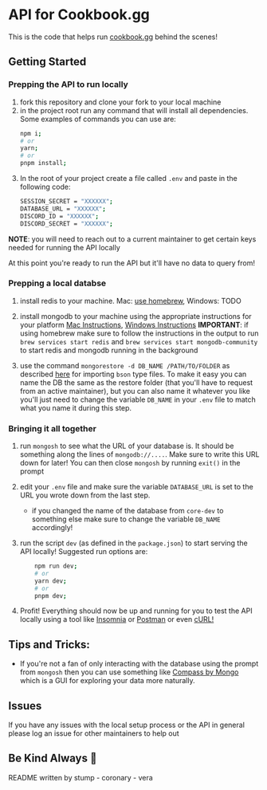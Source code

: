 # API for Cookbook.gg

This is the code that helps run [cookbook.gg](https://cookbook.gg) behind the scenes!

## Getting Started
### Prepping the API to run locally
1. fork this repository and clone your fork to your local machine
2. in the project root run any command that will install all dependencies. Some examples of commands you can use are:
    ```bash
    npm i;
    # or
    yarn;
    # or
    pnpm install;
    ```
3. In the root of your project create a file called `.env` and paste in the following code:
    ```bash
    SESSION_SECRET = "XXXXXX";
    DATABASE_URL = "XXXXXX";
    DISCORD_ID = "XXXXXX";
    DISCORD_SECRET = "XXXXXX";
    ```
**NOTE**: you will need to reach out to a current maintainer to get certain keys needed for running the API locally

At this point you're ready to run the API but it'll have no data to query from!
### Prepping a local databse
1. install redis to your machine. Mac: [use homebrew](https://formulae.brew.sh/formula/redis#default), Windows: TODO

2. install mongodb to your machine using the appropriate instructions for your platform [Mac Instructions](https://www.mongodb.com/docs/manual/tutorial/install-mongodb-on-os-x/#std-label-install-mdb-community-macos), [Windows Instructions](https://www.mongodb.com/docs/manual/tutorial/install-mongodb-on-windows/#std-label-install-mdb-community-windows)
**IMPORTANT**: if using homebrew make sure to follow the instructions in the output to run `brew services start redis` and `brew services start mongodb-community`  to start redis and mongodb running in the background

3. use the command `mongorestore -d DB_NAME /PATH/TO/FOLDER` as described [here](https://www.mongodb.com/basics/bson) for importing `bson` type files. To make it easy you can name the DB the same as the restore folder (that you'll have to request from an active maintainer), but you can also name it whatever you like you'll just need to change the variable `DB_NAME` in your `.env` file to match what you name it during this step.

### Bringing it all together
1. run `mongosh` to see what the URL of your database is. It should be something along the lines of `mongodb://....`. Make sure to write this URL down for later! You can then close `mongosh` by running `exit()` in the prompt

2. edit your `.env` file and make sure the variable `DATABASE_URL` is set to the URL you wrote down from the last step.
    - if you changed the name of the database from `core-dev` to something else make sure to change the variable `DB_NAME` accordingly!

3. run the script `dev` (as defined in the `package.json`) to start serving the API locally! Suggested run options are:
    ```bash
        npm run dev;
        # or
        yarn dev;
        # or
        pnpm dev;
    ```

4. Profit! Everything should now be up and running for you to test the API locally using a tool like [Insomnia](https://insomnia.rest/) or [Postman](https://www.postman.com/) or even [cURL!](https://curl.se/docs/manpage.html)

## Tips and Tricks:
- If you're not a fan of only interacting with the database using the prompt from `mongosh` then you can use something like [Compass by Mongo](https://www.mongodb.com/products/tools/compass) which is a GUI for exploring your data more naturally.

## Issues
If you have any issues with the local setup process or the API in general please log an issue for other maintainers to help out

## Be Kind Always :green_heart:
README written by stump - coronary - vera
